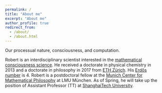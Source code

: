 ```yaml
---
permalink: /
title: "About me"
excerpt: "About me"
author_profile: true
redirect_from: 
  - /about/
  - /about.html
---
```


<!-- ## Under perpetual construction -->

<!-- Dr. Dr. Robert Prentner -->

Our processual nature, consciousness, and computation. 

Robert is an interdisciplinary scientist interested in the [mathematical consciousness science](https://wiki.amcs.science/index.php?title=Mathematical_Consciousness_Science). He received a doctorate in physical chemistry in 2013 and a doctorate in philosophy in 2017 from [ETH Zürich](https://www.ethz.ch/). His [Erdős number](https://en.wikipedia.org/wiki/Erd%C5%91s_number) is 4. Robert is a postdoctoral fellow at the [Munich Center for Mathematical Philosophy](https://www.mcmp.philosophie.uni-muenchen.de/index.html) at LMU München. As of Spring, he will take up the position of Assistant Professor (TT) at [ShanghaiTech University](https://www.shanghaitech.edu.cn/eng/).

<!-- Email: linchen.dr [at] gmail [dot] com -->

<!-- ORCID Researcher ID: 0000-0003-0349-6577. -->
